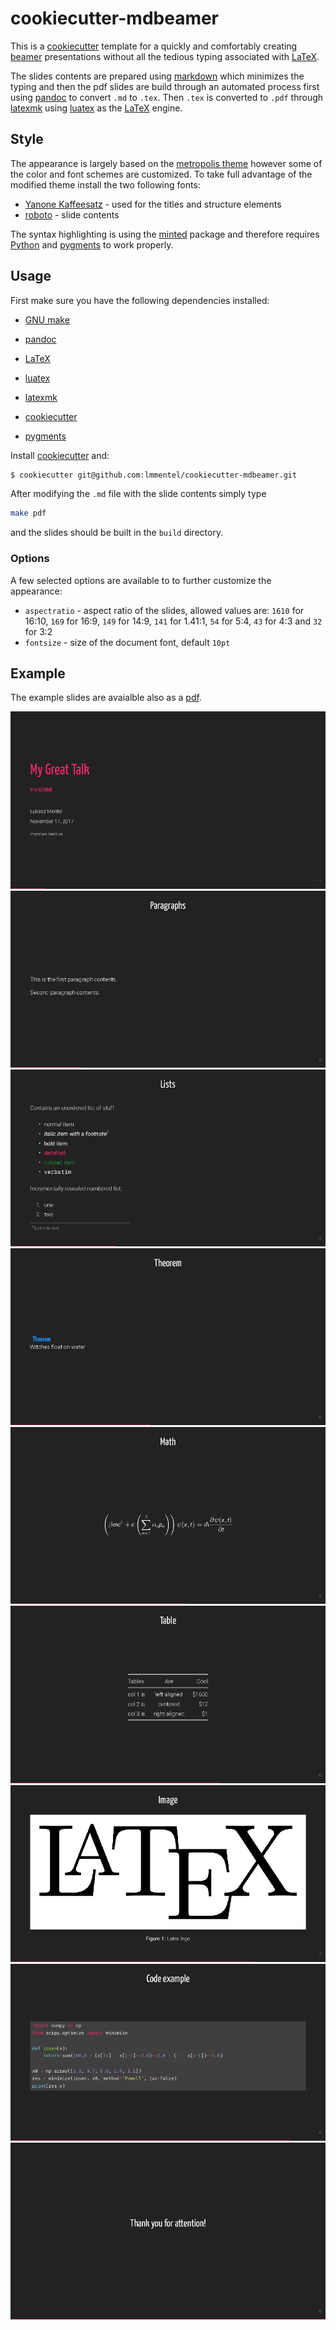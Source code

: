 # cookiecutter-mdbeamer

This is a [cookiecutter] template for a quickly and comfortably
creating [beamer] presentations without all the tedious typing
associated with [LaTeX].

The slides contents are prepared using [markdown] which minimizes
the typing and then the pdf slides are build through an
automated process first using [pandoc] to convert `.md` to `.tex`.
Then `.tex` is converted to `.pdf` through [latexmk] using [luatex]
as the [LaTeX] engine.


## Style

The appearance is largely based on the [metropolis theme](https://github.com/matze/mtheme)
however some of the color and font schemes are customized. To take full advantage
of the modified theme install the two following fonts:

- [Yanone Kaffeesatz](http://yanone.de/fonts/kaffeesatz/) - used for the titles and structure elements
- [roboto](https://www.ctan.org/tex-archive/fonts/roboto) - slide contents

The syntax highlighting is using the [minted](https://ctan.org/tex-archive/macros/latex/contrib/minted/)
package and therefore requires [Python](https://www.python.org/) and [pygments](http://pygments.org/)
to work properly.


## Usage

First make sure you have the following dependencies installed:

- [GNU make](https://www.gnu.org/software/make/)
- [pandoc]
- [LaTeX]
- [luatex]
- [latexmk]

- [cookiecutter]
- [pygments]

Install [cookiecutter] and:

```bash
$ cookiecutter git@github.com:lmmentel/cookiecutter-mdbeamer.git
```

After modifying the `.md` file with the slide contents simply type

```bash
make pdf
```

and the slides should be built in the `build` directory.


### Options

A few selected options are available to to further customize the appearance:

- `aspectratio` - aspect ratio of the slides, allowed values are: `1610` for 16:10, `169` for 16:9, `149` for 14:9, `141` for 1.41:1, `54` for 5:4, `43` for 4:3 and `32` for 3:2
- `fontsize` - size of the document font, default `10pt`

## Example

The example slides are avaialble also as a [pdf](example/slides.pdf).

![Title](example/example-0.png)
![Paragraphs](example/example-1.png)
![Lists](example/example-4.png)
![Theorem](example/example-5.png)
![Math](example/example-6.png)
![Table](example/example-7.png)
![Image](example/example-8.png)
![Code](example/example-9.png)
![Final](example/example-10.png)


[beamer]: https://en.wikipedia.org/wiki/Beamer_(LaTeX)
[cookiecutter]: https://cookiecutter.readthedocs.io/en/latest/installation.html
[LaTeX]: https://www.latex-project.org/
[latexmk]: https://www.ctan.org/pkg/latexmk/
[luatex]: http://www.luatex.org/
[markdown]: https://daringfireball.net/projects/markdown/
[pandoc]: https://pandoc.org/
[pygments]: http://pygments.org/